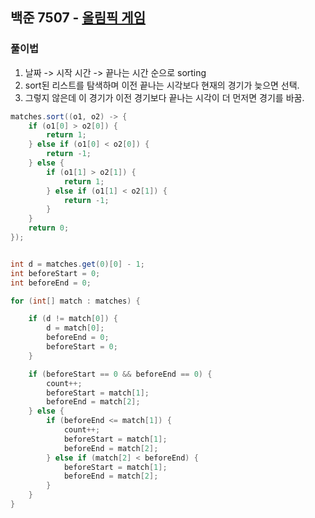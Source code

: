 ## 백준 7507 - [올림픽 게임](https://www.acmicpc.net/problem/7507)


### 풀이법

1. 날짜 -> 시작 시간 -> 끝나는 시간 순으로 sorting
2. sort된 리스트를 탐색하며 이전 끝나는 시각보다 현재의 경기가 늦으면 선택.
3. 그렇지 않은데 이 경기가 이전 경기보다 끝나는 시각이 더 먼저면 경기를 바꿈.
~~~JAVA
matches.sort((o1, o2) -> {
    if (o1[0] > o2[0]) {
        return 1;
    } else if (o1[0] < o2[0]) {
        return -1;
    } else {
        if (o1[1] > o2[1]) {
            return 1;
        } else if (o1[1] < o2[1]) {
            return -1;
        }
    }
    return 0;
});


int d = matches.get(0)[0] - 1;
int beforeStart = 0;
int beforeEnd = 0;

for (int[] match : matches) {

    if (d != match[0]) {
        d = match[0];
        beforeEnd = 0;
        beforeStart = 0;
    }

    if (beforeStart == 0 && beforeEnd == 0) {
        count++;
        beforeStart = match[1];
        beforeEnd = match[2];
    } else {
        if (beforeEnd <= match[1]) {
            count++;
            beforeStart = match[1];
            beforeEnd = match[2];
        } else if (match[2] < beforeEnd) {
            beforeStart = match[1];
            beforeEnd = match[2];
        }
    }
}
~~~

